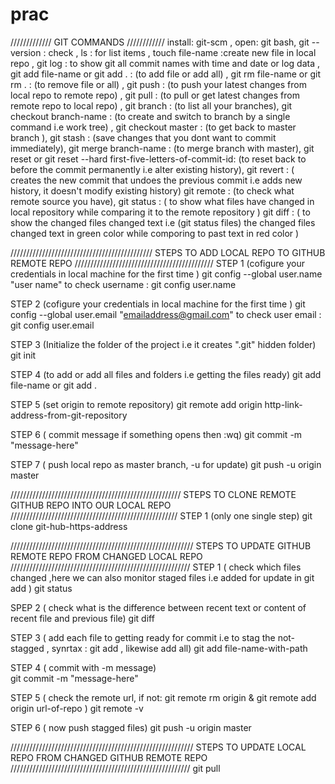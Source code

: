 # prac

/////////////
GIT COMMANDS
////////////
install: git-scm , 
open: git bash, 
git --version : check , 
ls : for list items , 
touch file-name :create new file in local repo , 
git log : to show git all commit names with time and date or log data ,
git add file-name or git add . : (to add file or add all) , 
git rm file-name or git rm . : (to remove file or all) ,
git push : (to push your latest changes from local repo to remote repo) ,
git pull : (to pull or get latest changes from remote repo to local repo) ,
git branch : (to list all your branches),
git checkout branch-name : (to create and switch to branch by a single command i.e work tree) , 
git checkout master : (to get back to master branch ),
git stash : (save changes that you dont want to commit immediately), 
git merge branch-name : (to merge branch with master),
git reset or git reset --hard first-five-letters-of-commit-id: (to reset back to before the commit permanently i.e alter existing                                                                      history),
git revert : ( creates the new commit that undoes the previous commit  i.e adds new history, it doesn't modify existing history)
git remote : (to check what remote source you have),
git status : ( to show what files have changed in local repository while comparing it to the remote repository )
git diff : ( to show the changed files changed text i.e (git status files) the changed files changed text in green color while comporing            to past text in red color )






/////////////////////////////////////////////
STEPS TO ADD LOCAL REPO TO GITHUB REMOTE REPO
////////////////////////////////////////////
STEP 1 (cofigure your credentials in local machine for the first time )
git config --global user.name "user name" 
to check username : git config user.name 

STEP 2 (cofigure your credentials in local machine for the first time )
git config --global user.email "emailaddress@gmail.com" 
to check user email : git config user.email 

STEP 3 (Initialize the folder of the project i.e it creates ".git" hidden folder)
git init 

STEP 4 (to add or add all files and folders i.e getting the files ready)
git add file-name or git add . 

STEP 5 (set origin to remote repository)
git remote add origin http-link-address-from-git-repository 

STEP 6 ( commit message if something opens then :wq)
git commit -m "message-here"

STEP 7 ( push local repo as master branch, -u for update)
git push -u origin master




//////////////////////////////////////////////////////
STEPS TO CLONE REMOTE GITHUB REPO INTO OUR LOCAL REPO
/////////////////////////////////////////////////////
STEP 1 (only one single step)
git clone git-hub-https-address




//////////////////////////////////////////////////////////
STEPS TO UPDATE GITHUB REMOTE REPO FROM CHANGED LOCAL REPO
/////////////////////////////////////////////////////////
STEP 1 ( check which files changed ,here we can also monitor staged files i.e added for update in git add <file name with path>)
git status

SPEP 2 ( check what is the difference between recent text or content of recent file and previous file)
git diff

STEP 3 ( add each file to getting ready for commit i.e to stag the not-stagged , synrtax : git add <each file name with path> , likewise          add all)
git add file-name-with-path
  
STEP 4 ( commit with -m message)  
git commit -m "message-here"

STEP 5 ( check the remote url, if not: git remote rm origin & git remote add origin url-of-repo )
git remote -v 

STEP 6 ( now push stagged files)
git push -u origin master


//////////////////////////////////////////////////////////
STEPS TO UPDATE LOCAL REPO FROM CHANGED GITHUB REMOTE REPO
/////////////////////////////////////////////////////////
git pull

























































